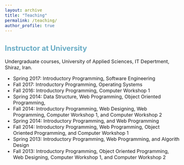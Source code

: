 ```yaml
---
layout: archive
title: "Teaching"
permalink: /teaching/
author_profile: true
---
```


<style type="text/css">
  body{
  font-size: 12pt;
}
  ##{
  color: #69ACC5;
}
  h2{
  color: #69ACC5;
}
</style>

## Instructor at University
Undergraduate courses, University of Applied Sciences, IT Depertment, Shiraz, Iran.

* Spring 2017: Introductory Programming, Software Engineering
* Fall 2017: Introductory Programming, Operating Systems 
* Fall 2016: Introductory Programming, Computer Workshop 1 
* Spring 2014: Data Structure, Web Programming, Object Oriented Programming,
* Fall 2014: Introductory Programming, Web Designing, Web Programming, Computer Workshop 1, and Computer Workshop 2 
* Spring 2014: Introductory Programming, and Web Programming
* Fall 2014: Introductory Programming, Web Programming, Object Oriented Programming, and Computer Workshop 1
* Spring 2013: Introductory Programming, Web Programming, and Algorith Design 
* Fall 2013: Introductory Programming, Object Oriented Programming, Web Designing, Computer Workshop 1, and Computer Workshop 2 
